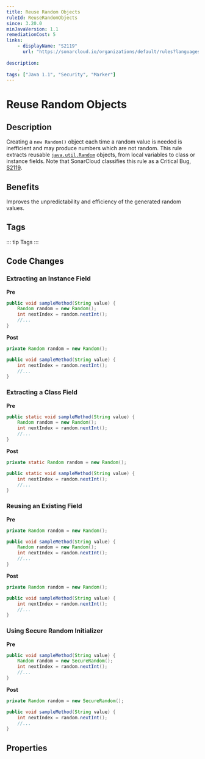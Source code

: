 ```yaml
---
title: Reuse Random Objects
ruleId: ReuseRandomObjects
since: 3.20.0
minJavaVersion: 1.1
remediationCost: 5
links:
    - displayName: "S2119"
      url: "https://sonarcloud.io/organizations/default/rules?languages=java&open=java%3AS2119&q=S2119"
    
description:
    .
tags: ["Java 1.1", "Security", "Marker"]
---
```


# Reuse Random Objects

## Description

Creating a `new Random()` object each time a random value is needed is inefficient and may produce numbers which are not random. This rule extracts reusable [`java.util.Random`](https://docs.oracle.com/javase/8/docs/api/java/util/Random.html) objects, from local variables to class or instance fields. 
Note that SonarCloud classifies this rule as a Critical Bug, [S2119](https://sonarcloud.io/organizations/default/rules?languages=java&open=java%3AS2119&q=S2119).

## Benefits

Improves the unpredictability and efficiency of the generated random values.

## Tags

::: tip Tags
<TagLinks />
:::

## Code Changes


### Extracting an Instance Field

__Pre__
```java
public void sampleMethod(String value) {
    Random random = new Random();
    int nextIndex = random.nextInt();
    //...
}
```

__Post__
```java
private Random random = new Random();

public void sampleMethod(String value) {
    int nextIndex = random.nextInt();
    //...
}
```

### Extracting a Class Field

__Pre__
```java
public static void sampleMethod(String value) {
    Random random = new Random();
    int nextIndex = random.nextInt();
    //...
}
```

__Post__
```java
private static Random random = new Random();

public static void sampleMethod(String value) {
    int nextIndex = random.nextInt();
    //...
}
```

### Reusing an Existing Field

__Pre__
```java
private Random random = new Random();

public void sampleMethod(String value) {
    Random random = new Random();
    int nextIndex = random.nextInt();
    //...
}
```

__Post__
```java
private Random random = new Random();

public void sampleMethod(String value) {
    int nextIndex = random.nextInt();
    //...
}
```

### Using Secure Random Initializer

__Pre__
```java
public void sampleMethod(String value) {
    Random random = new SecureRandom();
    int nextIndex = random.nextInt();
    //...
}
```

__Post__
```java
private Random random = new SecureRandom();

public void sampleMethod(String value) {
    int nextIndex = random.nextInt();
    //...
}
```

<VersionNotice />

## Properties

<RuleProperties />
